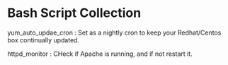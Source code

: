 # Bash Script Collection
yum_auto_updae_cron : Set as a nightly cron to keep your Redhat/Centos box continually updated. 

httpd_monitor : CHeck if Apache is running, and if not restart it. 
